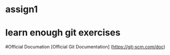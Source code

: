 # assign1
# learn enough git exercises
#Official Documation
[Official Git Documentation] (https://git-scm.com/doc)
